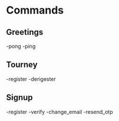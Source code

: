 # Commands

## Greetings
-pong
-ping

## Tourney
-register
-derigester

## Signup
-register
-verify
-change_email
-resend_otp
